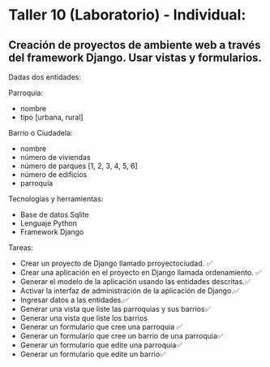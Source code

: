 # Taller 10 (Laboratorio) - Individual:

## Creación de proyectos de ambiente web a través del framework Django. Usar vistas y formularios.

Dadas dos entidades:

Parroquia:

- nombre
- tipo [urbana, rural]

Barrio o Ciudadela:

- nombre
- número de viviendas
- número de parques [1, 2, 3, 4, 5, 6]
- número de edificios
- parroquia

Tecnologías y herramientas:

- Base de datos Sqlite
- Lenguaje Python
- Framework Django

Tareas:

- Crear un proyecto de Django llamado prroyectociudad. ✅
- Crear una aplicación en el proyecto en Django llamada ordenamiento. ✅
- Generar el modelo de la aplicación usando las entidades descritas.✅
- Activar la interfaz de administración de la aplicación de Django.✅
- Ingresar datos a las entidades.✅
- Generar una vista que liste las parroquias y sus barrios✅
- Generar una vista que liste los barrios
- Generar un formulario que cree una parroquia ✅
- Generar un formulario que cree un barrio de una parroquia✅
- Generar un formulario que edite una parroquia✅
- Generar un formulario que edite un barrio✅
